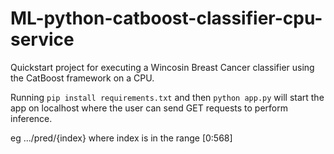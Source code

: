 # ML-python-catboost-classifier-cpu-service

Quickstart project for executing a Wincosin Breast Cancer classifier using the CatBoost framework on a CPU.

Running `pip install requirements.txt` and then `python app.py` will start the app on localhost where the user can send GET requests to perform inference.

eg .../pred/{index} where index is in the range [0:568]
